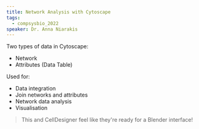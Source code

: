 ```yaml
---
title: Network Analysis with Cytoscape
tags:
  - compsysbio_2022
speaker: Dr. Anna Niarakis
---
```


Two types of data in Cytoscape: 
- Network
- Attributes (Data Table)

Used for: 
- Data integration
- Join networks and attributes
- Network data analysis
- Visualisation

> This and CellDesigner feel like they're ready for a Blender interface!

